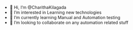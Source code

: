 - 👋 Hi, I’m @CharithaKilagada
- 👀 I’m interested in Learning new technologies
- 🌱 I’m currently learning Manual and Automation testing
- 💞️ I’m looking to collaborate on any automation related stuff
<!---
CharithaKilagada08/CharithaKilagada08 is a ✨ special ✨ repository because its `README.md` (this file) appears on your GitHub profile.
You can click the Preview link to take a look at your changes.
--->
